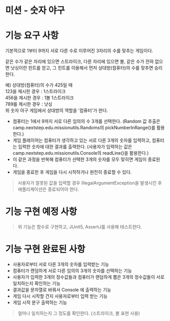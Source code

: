 미션 - 숫자 야구
==========
# 기능 요구 사항
기본적으로 1부터 9까지 서로 다른 수로 이루어진 3자리의 수를 맞추는 게임이다.

같은 수가 같은 자리에 있으면 스트라이크, 다른 자리에 있으면 볼, 같은 수가 전혀 없으면 낫싱이란 힌트를 얻고, 그 힌트를 이용해서 먼저 상대방(컴퓨터)의 수를 맞추면 승리한다.

예) 상대방(컴퓨터)의 수가 425일 때  
123을 제시한 경우 : 1스트라이크  
456을 제시한 경우 : 1볼 1스트라이크  
789를 제시한 경우 : 낫싱  
위 숫자 야구 게임에서 상대방의 역할을 '컴퓨터'가 한다.  
- 컴퓨터는 1에서 9까지 서로 다른 임의의 수 3개를 선택한다. (Random 값 추출은 camp.nextstep.edu.missionutils.Randoms의 pickNumberInRange()를 활용한다.)
- 게임 플레이어는 컴퓨터가 생각하고 있는 서로 다른 3개의 숫자를 입력하고, 컴퓨터는 입력한 숫자에 대한 결과를 출력한다. (사용자가 입력하는 값은 camp.nextstep.edu.missionutils.Console의 readLine()을 활용한다.)
- 이 같은 과정을 반복해 컴퓨터가 선택한 3개의 숫자를 모두 맞히면 게임이 종료된다.  
- 게임을 종료한 후 게임을 다시 시작하거나 완전히 종료할 수 있다.  
> 사용자가 잘못된 값을 입력할 경우 IllegalArgumentException을 발생시킨 후 애플리케이션은 종료되어야 한다.

# 기능 구현 예정 사항

> 위 기능은 함수로 구현하고, JUnit5, AssertJ를 사용해 테스트한다.

# 기능 구현 완료된 사항
- 사용자로부터 서로 다른 3개의 숫자를 입력받는 기능
- 컴퓨터가 랜덤하게 서로 다른 임의의 3개의 숫자를 선택하는 기능
- 사용자가 입력한 3개의 정수값들과 컴퓨터가 랜덤하게 뽑은 3개의 정수값들이 서로 일치하는지 확인하는 기능
- 결과값을 문자열로 바꿔서 Console 에 출력하는 기능
- 게임 다시 시작할 건지 사용자로부터 입력 받는 기능
- 게임 시작 문구 출력하는 기능
> 얼마나 일치하는지 그 정도를 확인한다. (스트라이크, 볼 표현 사용)  

